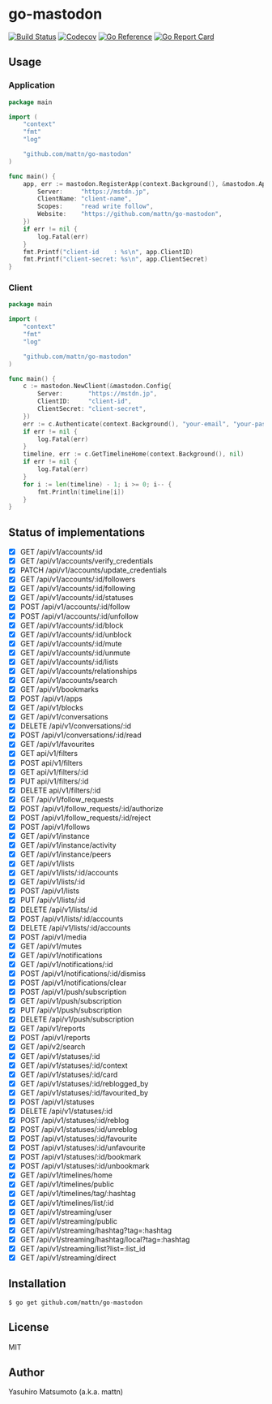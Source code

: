 # go-mastodon

[![Build Status](https://github.com/mattn/go-mastodon/workflows/test/badge.svg?branch=master)](https://github.com/mattn/go-mastodon/actions?query=workflow%3Atest)
[![Codecov](https://codecov.io/gh/mattn/go-mastodon/branch/master/graph/badge.svg)](https://codecov.io/gh/mattn/go-mastodon)
[![Go Reference](https://pkg.go.dev/badge/github.com/mattn/go-mastodon.svg)](https://pkg.go.dev/github.com/mattn/go-mastodon)
[![Go Report Card](https://goreportcard.com/badge/github.com/mattn/go-mastodon)](https://goreportcard.com/report/github.com/mattn/go-mastodon)


## Usage

### Application

```go
package main

import (
	"context"
	"fmt"
	"log"

	"github.com/mattn/go-mastodon"
)

func main() {
	app, err := mastodon.RegisterApp(context.Background(), &mastodon.AppConfig{
		Server:     "https://mstdn.jp",
		ClientName: "client-name",
		Scopes:     "read write follow",
		Website:    "https://github.com/mattn/go-mastodon",
	})
	if err != nil {
		log.Fatal(err)
	}
	fmt.Printf("client-id    : %s\n", app.ClientID)
	fmt.Printf("client-secret: %s\n", app.ClientSecret)
}
```

### Client

```go
package main

import (
	"context"
	"fmt"
	"log"

	"github.com/mattn/go-mastodon"
)

func main() {
	c := mastodon.NewClient(&mastodon.Config{
		Server:       "https://mstdn.jp",
		ClientID:     "client-id",
		ClientSecret: "client-secret",
	})
	err := c.Authenticate(context.Background(), "your-email", "your-password")
	if err != nil {
		log.Fatal(err)
	}
	timeline, err := c.GetTimelineHome(context.Background(), nil)
	if err != nil {
		log.Fatal(err)
	}
	for i := len(timeline) - 1; i >= 0; i-- {
		fmt.Println(timeline[i])
	}
}
```

## Status of implementations

* [x] GET /api/v1/accounts/:id
* [x] GET /api/v1/accounts/verify_credentials
* [x] PATCH /api/v1/accounts/update_credentials
* [x] GET /api/v1/accounts/:id/followers
* [x] GET /api/v1/accounts/:id/following
* [x] GET /api/v1/accounts/:id/statuses
* [x] POST /api/v1/accounts/:id/follow
* [x] POST /api/v1/accounts/:id/unfollow
* [x] GET /api/v1/accounts/:id/block
* [x] GET /api/v1/accounts/:id/unblock
* [x] GET /api/v1/accounts/:id/mute
* [x] GET /api/v1/accounts/:id/unmute
* [x] GET /api/v1/accounts/:id/lists
* [x] GET /api/v1/accounts/relationships
* [x] GET /api/v1/accounts/search
* [x] GET /api/v1/bookmarks
* [x] POST /api/v1/apps
* [x] GET /api/v1/blocks
* [x] GET /api/v1/conversations
* [x] DELETE /api/v1/conversations/:id
* [x] POST /api/v1/conversations/:id/read
* [x] GET /api/v1/favourites
* [x] GET api/v1/filters
* [x] POST api/v1/filters
* [x] GET api/v1/filters/:id
* [x] PUT api/v1/filters/:id
* [x] DELETE api/v1/filters/:id
* [x] GET /api/v1/follow_requests
* [x] POST /api/v1/follow_requests/:id/authorize
* [x] POST /api/v1/follow_requests/:id/reject
* [x] POST /api/v1/follows
* [x] GET /api/v1/instance
* [x] GET /api/v1/instance/activity
* [x] GET /api/v1/instance/peers
* [x] GET /api/v1/lists
* [x] GET /api/v1/lists/:id/accounts
* [x] GET /api/v1/lists/:id
* [x] POST /api/v1/lists
* [x] PUT /api/v1/lists/:id
* [x] DELETE /api/v1/lists/:id
* [x] POST /api/v1/lists/:id/accounts
* [x] DELETE /api/v1/lists/:id/accounts
* [x] POST /api/v1/media
* [x] GET /api/v1/mutes
* [x] GET /api/v1/notifications
* [x] GET /api/v1/notifications/:id
* [x] POST /api/v1/notifications/:id/dismiss
* [x] POST /api/v1/notifications/clear
* [x] POST /api/v1/push/subscription
* [x] GET /api/v1/push/subscription
* [x] PUT /api/v1/push/subscription
* [x] DELETE /api/v1/push/subscription
* [x] GET /api/v1/reports
* [x] POST /api/v1/reports
* [x] GET /api/v2/search
* [x] GET /api/v1/statuses/:id
* [x] GET /api/v1/statuses/:id/context
* [x] GET /api/v1/statuses/:id/card
* [x] GET /api/v1/statuses/:id/reblogged_by
* [x] GET /api/v1/statuses/:id/favourited_by
* [x] POST /api/v1/statuses
* [x] DELETE /api/v1/statuses/:id
* [x] POST /api/v1/statuses/:id/reblog
* [x] POST /api/v1/statuses/:id/unreblog
* [x] POST /api/v1/statuses/:id/favourite
* [x] POST /api/v1/statuses/:id/unfavourite
* [x] POST /api/v1/statuses/:id/bookmark
* [x] POST /api/v1/statuses/:id/unbookmark
* [x] GET /api/v1/timelines/home
* [x] GET /api/v1/timelines/public
* [x] GET /api/v1/timelines/tag/:hashtag
* [x] GET /api/v1/timelines/list/:id
* [x] GET /api/v1/streaming/user
* [x] GET /api/v1/streaming/public
* [x] GET /api/v1/streaming/hashtag?tag=:hashtag
* [x] GET /api/v1/streaming/hashtag/local?tag=:hashtag
* [x] GET /api/v1/streaming/list?list=:list_id
* [x] GET /api/v1/streaming/direct

## Installation

```
$ go get github.com/mattn/go-mastodon
```

## License

MIT

## Author

Yasuhiro Matsumoto (a.k.a. mattn)
